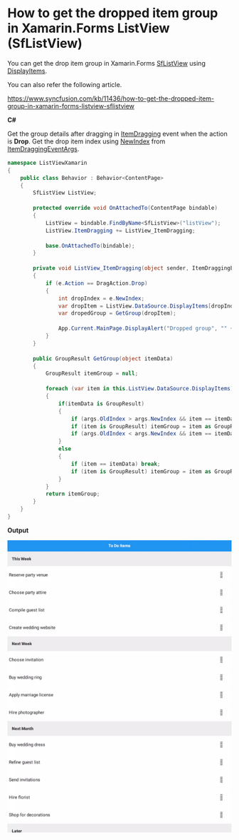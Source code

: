 # How to get the dropped item group in Xamarin.Forms ListView (SfListView)

You can get the drop item group in Xamarin.Forms [SfListView](https://help.syncfusion.com/xamarin/listview/overview?) using [DisplayItems](https://help.syncfusion.com/cr/cref_files/xamarin/Syncfusion.DataSource.Portable~Syncfusion.DataSource.DisplayItems.html?).

You can also refer the following article.

https://www.syncfusion.com/kb/11436/how-to-get-the-dropped-item-group-in-xamarin-forms-listview-sflistview

**C#**

Get the group details after dragging in [ItemDragging](https://help.syncfusion.com/cr/cref_files/xamarin/Syncfusion.SfListView.XForms~Syncfusion.ListView.XForms.SfListView~ItemDragging_EV.html?) event when the action is **Drop**. Get the drop item index using [NewIndex](https://help.syncfusion.com/cr/cref_files/xamarin/Syncfusion.SfListView.XForms~Syncfusion.ListView.XForms.ItemDraggingEventArgs~NewIndex.html?) from [ItemDraggingEventArgs](https://help.syncfusion.com/cr/cref_files/xamarin/Syncfusion.SfListView.XForms~Syncfusion.ListView.XForms.ItemDraggingEventArgs.html?).

``` C#
namespace ListViewXamarin
{
    public class Behavior : Behavior<ContentPage>
    {
        SfListView ListView;
 
        protected override void OnAttachedTo(ContentPage bindable)
        {
            ListView = bindable.FindByName<SfListView>("listView");
            ListView.ItemDragging += ListView_ItemDragging;
 
            base.OnAttachedTo(bindable);
        }
 
        private void ListView_ItemDragging(object sender, ItemDraggingEventArgs e)
        {
            if (e.Action == DragAction.Drop)
            {
                int dropIndex = e.NewIndex;
                var dropItem = ListView.DataSource.DisplayItems[dropIndex];
                var dropedGroup = GetGroup(dropItem);
 
                App.Current.MainPage.DisplayAlert("Dropped group", "" + dropedGroup.Key, "Ok");
            }
        }
 
        public GroupResult GetGroup(object itemData)
        {
            GroupResult itemGroup = null;

            foreach (var item in this.ListView.DataSource.DisplayItems)
            {
                if(itemData is GroupResult)
                {
                    if (args.OldIndex > args.NewIndex && item == itemData) break;
                    if (item is GroupResult) itemGroup = item as GroupResult;
                    if (args.OldIndex < args.NewIndex && item == itemData) break;
                }
                else
                {
                    if (item == itemData) break;
                    if (item is GroupResult) itemGroup = item as GroupResult;
                }
            }
            return itemGroup;
        }
    }
}
```
 **Output**
 
 ![DroppedItemGroup](https://github.com/SyncfusionExamples/dropped-item-group-listview-xamarin/blob/master/ScreenShots/DroppedItemGroup.gif)    
